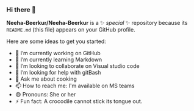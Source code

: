 ### Hi there 👋


**Neeha-Beerkur/Neeha-Beerkur** is a ✨ _special_ ✨ repository because its `README.md` (this file) appears on your GitHub profile.

Here are some ideas to get you started:

- 🔭 I’m currently working on GitHub
- 🌱 I’m currently learning Markdown
- 👯 I’m looking to collaborate on Visual studio code
- 🤔 I’m looking for help with gitBash
- 💬 Ask me about cooking
- 📫 How to reach me: I'm available on MS teams
- 😄 Pronouns: She or her
- ⚡ Fun fact: A crocodile cannot stick its tongue out.

